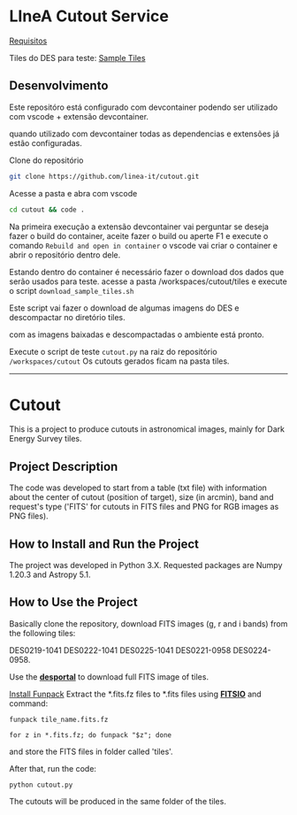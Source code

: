 # LIneA Cutout Service

[Requisitos](docs/definicao_requisitos/Requisitos.md)

Tiles do DES para teste: [Sample Tiles](https://scienceserver.linea.org.br/data/cutout_des_sample_tiles.tar.gz)

## Desenvolvimento

Este repositóro está configurado com devcontainer podendo ser utilizado com vscode + extensão devcontainer.

quando utilizado com devcontainer todas as dependencias e extensões já estão configuradas.

Clone do repositório

```bash
git clone https://github.com/linea-it/cutout.git
```

Acesse a pasta e abra com vscode

```bash
cd cutout && code .
```

Na primeira execução a extensão devcontainer vai perguntar se deseja fazer o build do container, aceite fazer o build ou aperte F1 e execute o comando `Rebuild and open in container` o vscode vai criar o container e abrir o repositório dentro dele.

Estando dentro do container é necessário fazer o download dos dados que serão usados para teste.
acesse a pasta /workspaces/cutout/tiles e execute o script `download_sample_tiles.sh`

Este script vai fazer o download de algumas imagens do DES e descompactar no diretório tiles.

com as imagens baixadas e descompactadas o ambiente está pronto.

Execute o script de teste `cutout.py` na raiz do repositório `/workspaces/cutout`
Os cutouts gerados ficam na pasta tiles.


---
# Cutout

This is a project to produce cutouts in astronomical images, mainly for Dark
Energy Survey tiles.

## Project Description

The code was developed to start from a table (txt file) with information about the
center of cutout (position of target), size (in arcmin), band and request's type
('FITS' for cutouts in FITS files and PNG for RGB images as PNG files).

## How to Install and Run the Project

The project was developed in Python 3.X.
Requested packages are Numpy 1.20.3 and Astropy 5.1.

## How to Use the Project

Basically clone the repository, download FITS images (g, r and i bands) from the following tiles:

DES0219-1041
DES0222-1041
DES0225-1041
DES0221-0958
DES0224-0958.

Use the __[desportal](https://desportal2.cosmology.illinois.edu/)__ to download full FITS image of tiles.

[Install Funpack](https://command-not-found.com/funpack)
Extract the *.fits.fz files to *.fits files using __[FITSIO](https://heasarc.gsfc.nasa.gov/fitsio/)__ and command:

`funpack tile_name.fits.fz`

`for z in *.fits.fz; do funpack "$z"; done`

and store the FITS files in folder called 'tiles'.

After that, run the code:

`python cutout.py`

The cutouts will be produced in the same folder of the tiles.
